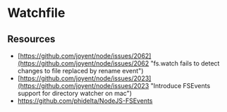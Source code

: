 # Watchfile

## Resources

- [https://github.com/joyent/node/issues/2062](https://github.com/joyent/node/issues/2062 "fs.watch fails to detect changes to file replaced by rename event")
- [https://github.com/joyent/node/issues/2023](https://github.com/joyent/node/issues/2023 "Introduce FSEvents support for directory watcher on mac")
- https://github.com/phidelta/NodeJS-FSEvents